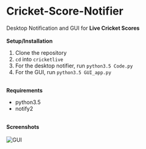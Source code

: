 # Cricket-Score-Notifier
Desktop Notification and GUI for **Live Cricket Scores**
<br><br>
**Setup/Installation**
1. Clone the repository
2. `cd` into `cricketlive`
3. For the desktop notifier, run `python3.5 Code.py`
4. For the GUI, run `python3.5 GUI_app.py`
<br><br>

**Requirements**
* python3.5
* notify2
<br><br>

**Screenshots**
<br><br>
![GUI](https://user-images.githubusercontent.com/17358196/35372027-a64e9342-01bd-11e8-8dcf-f27691d4487d.jpg)
